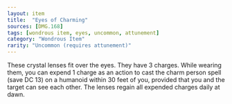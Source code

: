 ```yaml
---
layout: item
title:  "Eyes of Charming"
sources: [DMG.168]
tags: [wondrous item, eyes, uncommon, attunement]
category: "Wondrous Item"
rarity: "Uncommon (requires attunement)"
---
```


These crystal lenses fit over the eyes. They have 3 charges. While wearing them, you can expend 1 charge as an action to cast the charm person spell (save DC 13) on a humanoid within 30 feet of you, provided that you and the target can see each other. The lenses regain all expended charges daily at dawn.